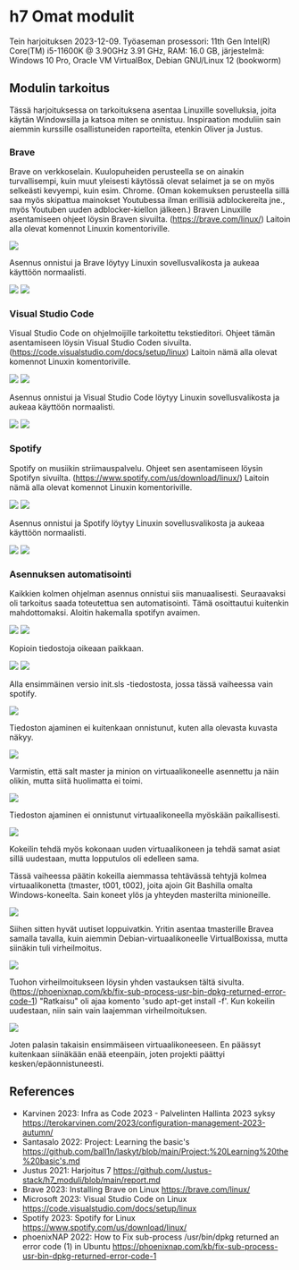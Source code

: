 # h7 Omat modulit

Tein harjoituksen 2023-12-09. Työaseman prosessori: 11th Gen Intel(R) Core(TM) i5-11600K @ 3.90GHz 3.91 GHz, RAM: 16.0 GB, järjestelmä: Windows 10 Pro, Oracle VM VirtualBox, Debian GNU/Linux 12 (bookworm)

## Modulin tarkoitus

Tässä harjoituksessa on tarkoituksena asentaa Linuxille sovelluksia, joita käytän Windowsilla ja katsoa miten se onnistuu. Inspiraation moduliin sain aiemmin kurssille osallistuneiden raporteilta, etenkin Oliver ja Justus.

### Brave

Brave on verkkoselain. Kuulopuheiden perusteella se on ainakin turvallisempi, kuin muut yleisesti käytössä olevat selaimet ja se on myös selkeästi kevyempi, kuin esim. Chrome. (Oman kokemuksen perusteella sillä saa myös skipattua mainokset Youtubessa ilman erillisiä adblockereita jne., myös Youtuben uuden adblocker-kiellon jälkeen.)
Braven Linuxille asentamiseen ohjeet löysin Braven sivuilta. (https://brave.com/linux/) Laitoin alla olevat komennot Linuxin komentoriville.

![](kuvat/h7-omat-modulit/Capture01.PNG)

Asennus onnistui ja Brave löytyy Linuxin sovellusvalikosta ja aukeaa käyttöön normaalisti.

![](kuvat/h7-omat-modulit/Capture03.PNG)
![](kuvat/h7-omat-modulit/Capture04.PNG)

### Visual Studio Code

Visual Studio Code on ohjelmoijille tarkoitettu tekstieditori. Ohjeet tämän asentamiseen löysin Visual Studio Coden sivuilta. (https://code.visualstudio.com/docs/setup/linux) Laitoin nämä alla olevat komennot Linuxin komentoriville.

![](kuvat/h7-omat-modulit/Capture05.PNG)
![](kuvat/h7-omat-modulit/Capture06.PNG)

Asennus onnistui ja Visual Studio Code löytyy Linuxin sovellusvalikosta ja aukeaa käyttöön normaalisti.

![](kuvat/h7-omat-modulit/Capture08.PNG)
![](kuvat/h7-omat-modulit/Capture09.PNG)

### Spotify

Spotify on musiikin striimauspalvelu. Ohjeet sen asentamiseen löysin Spotifyn sivuilta. (https://www.spotify.com/us/download/linux/) Laitoin nämä alla olevat komennot Linuxin komentoriville.

![](kuvat/h7-omat-modulit/Capture10.PNG)
![](kuvat/h7-omat-modulit/Capture11.PNG)

Asennus onnistui ja Spotify löytyy Linuxin sovellusvalikosta ja aukeaa käyttöön normaalisti.

![](kuvat/h7-omat-modulit/Capture12.PNG)
![](kuvat/h7-omat-modulit/Capture13.PNG)

### Asennuksen automatisointi

Kaikkien kolmen ohjelman asennus onnistui siis manuaalisesti. Seuraavaksi oli tarkoitus saada toteutettua sen automatisointi. Tämä osoittautui kuitenkin mahdottomaksi.
Aloitin hakemalla spotifyn avaimen.

![](kuvat/h7-omat-modulit/Capture15.PNG)
![](kuvat/h7-omat-modulit/Capture14.PNG)

Kopioin tiedostoja oikeaan paikkaan.

![](kuvat/h7-omat-modulit/Capture16.PNG)
![](kuvat/h7-omat-modulit/Capture17.PNG)

Alla ensimmäinen versio init.sls -tiedostosta, jossa tässä vaiheessa vain spotify.

![](kuvat/h7-omat-modulit/Capture22.PNG)

Tiedoston ajaminen ei kuitenkaan onnistunut, kuten alla olevasta kuvasta näkyy.

![](kuvat/h7-omat-modulit/Capture21.PNG)

Varmistin, että salt master ja minion on virtuaalikoneelle asennettu ja näin olikin, mutta siitä huolimatta ei toimi.

![](kuvat/h7-omat-modulit/Capture18.PNG)

Tiedoston ajaminen ei onnistunut virtuaalikoneella myöskään paikallisesti.

![](kuvat/h7-omat-modulit/Capture19.PNG)

Kokeilin tehdä myös kokonaan uuden virtuaalikoneen ja tehdä samat asiat sillä uudestaan, mutta lopputulos oli edelleen sama.


Tässä vaiheessa päätin kokeilla aiemmassa tehtävässä tehtyjä kolmea virtuaalikonetta (tmaster, t001, t002), joita ajoin Git Bashilla omalta Windows-koneelta. Sain koneet ylös ja yhteyden masterilta minioneille.

![](kuvat/h7-omat-modulit/Capture20.PNG)

Siihen sitten hyvät uutiset loppuivatkin. Yritin asentaa tmasterille Bravea samalla tavalla, kuin aiemmin Debian-virtuaalikoneelle VirtualBoxissa, mutta siinäkin tuli virheilmoitus.

![](kuvat/h7-omat-modulit/Capture24.PNG)

Tuohon virheilmoitukseen löysin yhden vastauksen tältä sivulta. (https://phoenixnap.com/kb/fix-sub-process-usr-bin-dpkg-returned-error-code-1) "Ratkaisu" oli ajaa komento 'sudo apt-get install -f'. Kun kokeilin uudestaan, niin sain vain laajemman virheilmoituksen.

![](kuvat/h7-omat-modulit/Capture25.PNG)

Joten palasin takaisin ensimmäiseen virtuaalikoneeseen. En päässyt kuitenkaan siinäkään enää eteenpäin, joten projekti päättyi kesken/epäonnistuneesti.


## References
- Karvinen 2023: Infra as Code 2023 - Palvelinten Hallinta 2023 syksy https://terokarvinen.com/2023/configuration-management-2023-autumn/
- Santasalo 2022: Project: Learning the basic's https://github.com/ball1n/laskyt/blob/main/Project:%20Learning%20the%20basic's.md
- Justus 2021: Harjoitus 7 https://github.com/Justus-stack/h7_moduli/blob/main/report.md
- Brave 2023: Installing Brave on Linux https://brave.com/linux/
- Microsoft 2023: Visual Studio Code on Linux https://code.visualstudio.com/docs/setup/linux
- Spotify 2023: Spotify for Linux https://www.spotify.com/us/download/linux/
- phoenixNAP 2022: How to Fix sub-process /usr/bin/dpkg returned an error code (1) in Ubuntu https://phoenixnap.com/kb/fix-sub-process-usr-bin-dpkg-returned-error-code-1
